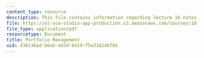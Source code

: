 ```yaml
---
content_type: resource
description: This file contains information regarding lecture 16 notes.
file: https://ol-ocw-studio-app-production.s3.amazonaws.com/courses/18-s096-topics-in-mathematics-with-applications-in-finance-fall-2013/d36136adb6ab4d3d841df5e31824bf81_MIT18_S096F13_lecnote16.pdf
file_type: application/pdf
resourcetype: Document
title: Portfolio Management
uid: d36136ad-b6ab-4d3d-841d-f5e31824bf81
---
```

